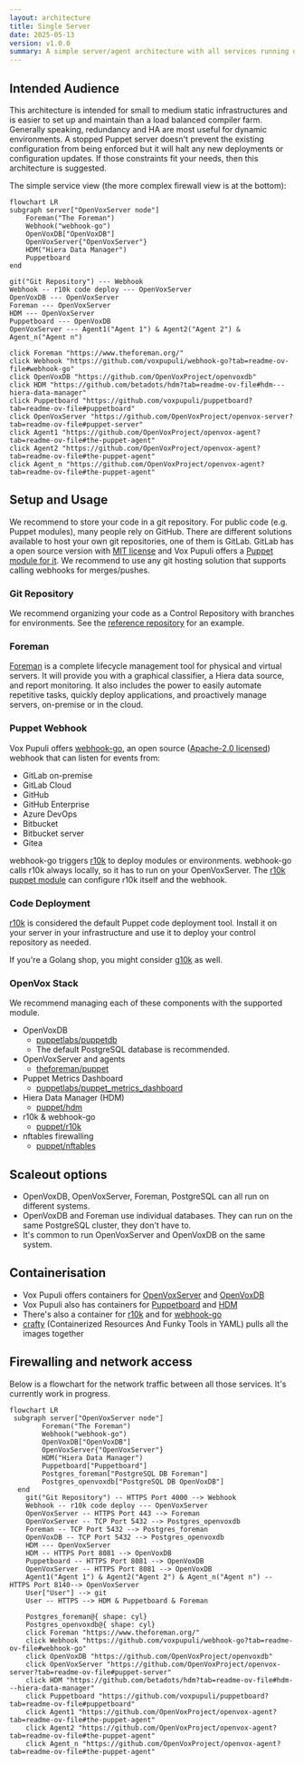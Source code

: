 ```yaml
---
layout: architecture
title: Single Server
date: 2025-05-13
version: v1.0.0
summary: A simple server/agent architecture with all services running on a single machine.
---
```


## Intended Audience

This architecture is intended for small to medium static infrastructures and is easier to set up and maintain than a load balanced compiler farm.
Generally speaking, redundancy and HA are most useful for dynamic environments.
A stopped Puppet server doesn't prevent the existing configuration from being enforced but it will halt any new deployments or configuration updates.
If those constraints fit your needs, then this architecture is suggested.

The simple service view (the more complex firewall view is at the bottom):

```mermaid
flowchart LR
subgraph server["OpenVoxServer node"]
    Foreman("The Foreman")
    Webhook("webhook-go")
    OpenVoxDB["OpenVoxDB"]
    OpenVoxServer{"OpenVoxServer"}
    HDM("Hiera Data Manager")
    Puppetboard
end

git("Git Repository") --- Webhook
Webhook -- r10k code deploy --- OpenVoxServer
OpenVoxDB --- OpenVoxServer
Foreman --- OpenVoxServer
HDM --- OpenVoxServer
Puppetboard --- OpenVoxDB
OpenVoxServer --- Agent1("Agent 1") & Agent2("Agent 2") & Agent_n("Agent n")

click Foreman "https://www.theforeman.org/"
click Webhook "https://github.com/voxpupuli/webhook-go?tab=readme-ov-file#webhook-go"
click OpenVoxDB "https://github.com/OpenVoxProject/openvoxdb"
click HDM "https://github.com/betadots/hdm?tab=readme-ov-file#hdm---hiera-data-manager"
click Puppetboard "https://github.com/voxpupuli/puppetboard?tab=readme-ov-file#puppetboard"
click OpenVoxServer "https://github.com/OpenVoxProject/openvox-server?tab=readme-ov-file#puppet-server"
click Agent1 "https://github.com/OpenVoxProject/openvox-agent?tab=readme-ov-file#the-puppet-agent"
click Agent2 "https://github.com/OpenVoxProject/openvox-agent?tab=readme-ov-file#the-puppet-agent"
click Agent_n "https://github.com/OpenVoxProject/openvox-agent?tab=readme-ov-file#the-puppet-agent"
```

## Setup and Usage

We recommend to store your code in a git repository.
For public code (e.g. Puppet modules), many people rely on GitHub.
There are different solutions available to host your own git repositories, one of them is GitLab.
GitLab has a open source version with [MIT license](https://docs.gitlab.com/development/licensing/) and Vox Pupuli offers a [Puppet module for it](https://forge.puppet.com/modules/puppet/gitlab/readme).
We recommend to use any git hosting solution that supports calling webhooks for merges/pushes.

### Git Repository

We recommend organizing your code as a Control Repository with branches for
environments. See the [reference repository](https://github.com/puppetlabs/control-repo)
for an example.


### Foreman

[Foreman](https://www.theforeman.org) is a complete lifecycle management tool
for physical and virtual servers. It will provide you with a graphical
classifier, a Hiera data source, and report monitoring. It also includes the
power to easily automate repetitive tasks, quickly deploy applications, and
proactively manage servers, on-premise or in the cloud.


### Puppet Webhook

Vox Pupuli offers [webhook-go](https://github.com/voxpupuli/webhook-go?tab=readme-ov-file#webhook-go), an open source ([Apache-2.0 licensed](https://github.com/voxpupuli/webhook-go/blob/master/LICENSE)) webhook that can listen for events from:

* GitLab on-premise
* GitLab Cloud
* GitHub
* GitHub Enterprise
* Azure DevOps
* Bitbucket
* Bitbucket server
* Gitea

webhook-go triggers [r10k](https://github.com/puppetlabs/r10k?tab=readme-ov-file#r10k) to deploy modules or environments.
webhook-go calls r10k always locally, so it has to run on your OpenVoxServer.
The [r10k puppet module](https://forge.puppet.com/modules/puppet/r10k/readme) can configure r10k itself and the webhook.

### Code Deployment

[r10k](https://github.com/puppetlabs/r10k) is considered the default Puppet code deployment tool.
Install it on your server in your infrastructure and use it to deploy your control repository as needed.

If you're a Golang shop, you might consider [g10k](https://github.com/xorpaul/g10k) as well.


### OpenVox Stack

We recommend managing each of these components with the supported module.

* OpenVoxDB
    * [puppetlabs/puppetdb](https://forge.puppet.com/puppetlabs/puppetdb)
    * The default PostgreSQL database is recommended.
* OpenVoxServer and agents
    * [theforeman/puppet](https://forge.puppet.com/modules/theforeman/puppet)
* Puppet Metrics Dashboard
    * [puppetlabs/puppet_metrics_dashboard](https://forge.puppet.com/puppetlabs/puppet_metrics_dashboard)
* Hiera Data Manager (HDM)
    * [puppet/hdm](https://forge.puppet.com/modules/puppet/hdm)
* r10k & webhook-go
    * [puppet/r10k](https://forge.puppet.com/modules/puppet/r10k/readme)
* nftables firewalling
    * [puppet/nftables](https://forge.puppet.com/modules/puppet/nftables/readme)

## Scaleout options

* OpenVoxDB, OpenVoxServer, Foreman, PostgreSQL can all run on different systems.
* OpenVoxDB and Foreman use individual databases. They can run on the same PostgreSQL cluster, they don't have to.
* It's common to run OpenVoxServer and OpenVoxDB on the same system.

## Containerisation

* Vox Pupuli offers containers for [OpenVoxServer](https://github.com/OpenVoxProject/container-openvoxserver?tab=readme-ov-file#openvox-server-container) and [OpenVoxDB](https://github.com/OpenVoxProject/container-openvoxdb?tab=readme-ov-file#openvox-db-container)
* Vox Pupuli also has containers for [Puppetboard](https://github.com/voxpupuli/puppetboard/pkgs/container/puppetboard) and [HDM](https://github.com/betadots/hdm/pkgs/container/hdm)
* There's also a container for [r10k](https://github.com/voxpupuli/container-r10k) and for [webhook-go](https://github.com/voxpupuli/container-r10k-webhook)
* [crafty](https://github.com/voxpupuli/crafty) (Containerized Resources And Funky Tools in YAML) pulls all the images together

## Firewalling and network access

Below is a flowchart for the network traffic between all those services.
It's currently work in progress.

```mermaid
flowchart LR
 subgraph server["OpenVoxServer node"]
        Foreman("The Foreman")
        Webhook("webhook-go")
        OpenVoxDB["OpenVoxDB"]
        OpenVoxServer{"OpenVoxServer"}
        HDM("Hiera Data Manager")
        Puppetboard["Puppetboard"]
        Postgres_foreman["PostgreSQL DB Foreman"]
        Postgres_openvoxdb["PostgreSQL DB OpenVoxDB"]
  end
    git("Git Repository") -- HTTPS Port 4000 --> Webhook
    Webhook -- r10k code deploy --- OpenVoxServer
    OpenVoxServer -- HTTPS Port 443 --> Foreman
    OpenVoxServer -- TCP Port 5432 --> Postgres_openvoxdb
    Foreman -- TCP Port 5432 --> Postgres_foreman
    OpenVoxDB -- TCP Port 5432 --> Postgres_openvoxdb
    HDM --- OpenVoxServer
    HDM -- HTTPS Port 8081 --> OpenVoxDB
    Puppetboard -- HTTPS Port 8081 --> OpenVoxDB
    OpenVoxServer -- HTTPS Port 8081 --> OpenVoxDB
    Agent1("Agent 1") & Agent2("Agent 2") & Agent_n("Agent n") -- HTTPS Port 8140--> OpenVoxServer
    User["User"] --> git
    User -- HTTPS --> HDM & Puppetboard & Foreman

    Postgres_foreman@{ shape: cyl}
    Postgres_openvoxdb@{ shape: cyl}
    click Foreman "https://www.theforeman.org/"
    click Webhook "https://github.com/voxpupuli/webhook-go?tab=readme-ov-file#webhook-go"
    click OpenVoxDB "https://github.com/OpenVoxProject/openvoxdb"
    click OpenVoxServer "https://github.com/OpenVoxProject/openvox-server?tab=readme-ov-file#puppet-server"
    click HDM "https://github.com/betadots/hdm?tab=readme-ov-file#hdm---hiera-data-manager"
    click Puppetboard "https://github.com/voxpupuli/puppetboard?tab=readme-ov-file#puppetboard"
    click Agent1 "https://github.com/OpenVoxProject/openvox-agent?tab=readme-ov-file#the-puppet-agent"
    click Agent2 "https://github.com/OpenVoxProject/openvox-agent?tab=readme-ov-file#the-puppet-agent"
    click Agent_n "https://github.com/OpenVoxProject/openvox-agent?tab=readme-ov-file#the-puppet-agent"
```
